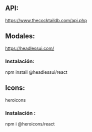 ## API:

https://www.thecocktaildb.com/api.php

## Modales:

https://headlessui.com/

### Instalación:

npm install @headlessui/react

## Icons:

heroicons

### Instalación :

npm i @heroicons/react
